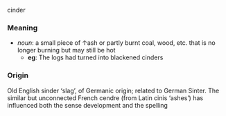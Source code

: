 cinder
### Meaning
+ _noun_: a small piece of ↑ash or partly burnt coal, wood, etc. that is no longer burning but may still be hot
	+ __eg__: The logs had turned into blackened cinders

### Origin

Old English sinder ‘slag’, of Germanic origin; related to German Sinter. The similar but unconnected French cendre (from Latin cinis ‘ashes’) has influenced both the sense development and the spelling
